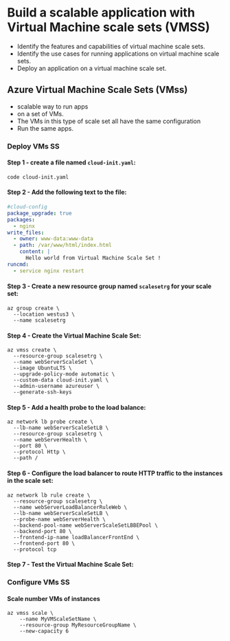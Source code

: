 # Build a scalable application with Virtual Machine scale sets (VMSS)

- Identify the features and capabilities of virtual machine scale sets.
- Identify the use cases for running applications on virtual machine scale sets.
- Deploy an application on a virtual machine scale set.

## Azure Virtual Machine Scale Sets (VMss)

- scalable way to run apps
- on a set of VMs.
- The VMs in this type of scale set all have the same configuration
- Run the same apps.

### Deploy VMs SS

#### Step 1 - create a file named `cloud-init.yaml`:

```shell
code cloud-init.yaml
```

#### Step 2 - Add the following text to the file:

```yaml
#cloud-config
package_upgrade: true
packages:
  - nginx
write_files:
  - owner: www-data:www-data
  - path: /var/www/html/index.html
    content: |
      Hello world from Virtual Machine Scale Set !
runcmd:
  - service nginx restart
```

#### Step 3 - Create a new resource group named `scalesetrg` for your scale set:

```shell
az group create \
  --location westus3 \
  --name scalesetrg
```

#### Step 4  - Create the Virtual Machine Scale Set:

```shell
az vmss create \
  --resource-group scalesetrg \
  --name webServerScaleSet \
  --image UbuntuLTS \
  --upgrade-policy-mode automatic \
  --custom-data cloud-init.yaml \
  --admin-username azureuser \
  --generate-ssh-keys
```

#### Step 5 - Add a health probe to the load balance:

```shell
az network lb probe create \
  --lb-name webServerScaleSetLB \
  --resource-group scalesetrg \
  --name webServerHealth \
  --port 80 \
  --protocol Http \
  --path /
```

#### Step 6 - Configure the load balancer to route HTTP traffic to the instances in the scale set:

```shell
az network lb rule create \
  --resource-group scalesetrg \
  --name webServerLoadBalancerRuleWeb \
  --lb-name webServerScaleSetLB \
  --probe-name webServerHealth \
  --backend-pool-name webServerScaleSetLBBEPool \
  --backend-port 80 \
  --frontend-ip-name loadBalancerFrontEnd \
  --frontend-port 80 \
  --protocol tcp
```

#### Step 7 - Test the Virtual Machine Scale Set:

### Configure VMs SS
#### Scale number VMs of instances

```shell
az vmss scale \
    --name MyVMScaleSetName \
    --resource-group MyResourceGroupName \
    --new-capacity 6
```